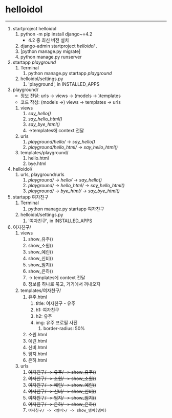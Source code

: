 # helloidol

---

1. startproject helloidol
   1. python -m pip install django~=4.2
      + 4.2 중 최신 버전 설치
   2. django-admin startproject _helloidol_ .
   3. [python manage.py migrate]
   4. python manage.py runserver
2. startapp _playground_
   1. Terminal
      1. python manage.py startapp _playground_
   2. helloidol/settings.py
      1. 'playground', in INSTALLED_APPS
3. playground/
   - 정보 전달: urls -> views -> (models -> )templates
   - 코드 작성: (models ->) views -> templates -> urls
   1. views
      1. _say_hello()_
      2. _say_hello_html()_
      3. _say_bye_html()_
      4. ->templates에 context 전달
   2. urls
      1. _playground/hello/_ -> _say_hello()_
      2. _playground/hello_html/_ -> _say_hello_html()_
   3. templates/playground/
      1. hello.html
      2. bye.html
4. helloidol/
   1. urls, playground/urls
      1. _playground/_ -> _hello/_ -> _say_hello()_
      2. _playground/_ -> _hello_html/_ -> _say_hello_html()_
      3. _playground/_ -> _bye_html/_ -> _say_bye_html()_
5. startapp 여자친구
   1. Terminal
      1. python manage.py startapp 여자친구
   2. helloidol/settings.py
      1. '여자친구',  in INSTALLED_APPS
6. 여자친구/
   1. views
      1. show_유주()
      2. show_소원()
      3. show_예린()
      4. show_신비()
      5. show_엄지()
      6. show_은하()
      7. -> templates에 context 전달
      8. 정보를 하나로 묶고, 거기에서 꺼내오자
   2. templates/여자친구/
      1. 유주.html
         1. title: 여자친구 - 유주
         2. h1: 여자친구
         3. h2: 유주
         4. img: 유주 프로필 사진
            1. border-radius: 50%
      2. 소원.html
      3. 예린.html
      4. 신비.html
      5. 엄지.html
      6. 은하.html
   3. urls
      1. ~~여자친구/ -> 유주/ -> show_유주()~~
      2. ~~여자친구/ -> 소원/ -> show_소원()~~
      3. ~~여자친구/ -> 예린/ -> show_예린()~~
      4. ~~여자친구/ -> 신비/ -> show_신비()~~
      5. ~~여자친구/ -> 엄지/ -> show_엄지()~~
      6. ~~여자친구/ -> 은하/ -> show_은하()~~
      7. `여자친구/ -> <멤버>/ -> show_멤버(멤버)`